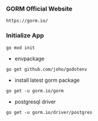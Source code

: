 ### GORM Official Website 
```
https://gorm.io/
```

### Initialize App
```
go mod init
```
- envpackage
```
go get github.com/joho/godotenv
```
- install latest gorm package
```
go get -u gorm.io/gorm
```
- postgresql driver
```
go get -u gorm.io/driver/postgres
```